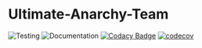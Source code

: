 # Ultimate-Anarchy-Team

![Testing](https://github.com/Ultimate-Anarchy-Team-COSC345/COSC345.2/workflows/Testing/badge.svg)
![Documentation](https://github.com/Ultimate-Anarchy-Team-COSC345/COSC345.2/workflows/Documentation/badge.svg)
[![Codacy Badge](https://app.codacy.com/project/badge/Grade/532b1e3564b94b8ea6edc55ad0338c54)](https://www.codacy.com/gh/Ultimate-Anarchy-Team-COSC345/COSC345.2?utm_source=github.com&amp;utm_medium=referral&amp;utm_content=Ultimate-Anarchy-Team-COSC345/COSC345.2&amp;utm_campaign=Badge_Grade)
[![codecov](https://codecov.io/gh/Ultimate-Anarchy-Team-COSC345/COSC345.2/branch/master/graph/badge.svg)](https://codecov.io/gh/Ultimate-Anarchy-Team-COSC345/COSC345.2)

